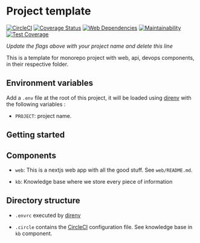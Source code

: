 # Project template

[![CircleCI](https://circleci.com/gh/gobadiah/project-template/tree/develop.svg?style=svg)](https://circleci.com/gh/gobadiah/project-template/tree/develop)
[![Coverage Status](https://coveralls.io/repos/github/gobadiah/project-template/badge.svg?branch=develop)](https://coveralls.io/github/gobadiah/project-template?branch=develop)
[![Web Dependencies](https://david-dm.org/gobadiah/project-template.svg?path=web)]()
[![Maintainability](https://api.codeclimate.com/v1/badges/60dd931afdd54b6d6742/maintainability)](https://codeclimate.com/github/gobadiah/project-template/maintainability)
[![Test Coverage](https://api.codeclimate.com/v1/badges/60dd931afdd54b6d6742/test_coverage)](https://codeclimate.com/github/gobadiah/project-template/test_coverage)

_Update the flags above with your project name and delete this line_

This is a template for monorepo project with web, api, devops components, in their respective folder.

## Environment variables

Add a `.env` file at the root of this project, it will be loaded using [direnv](https://direnv.net/) with the following variables : 

* `PROJECT`: project name.

## Getting started

## Components

* `web`: This is a nextjs web app with all the good stuff. See `web/README.md`.

* `kb`: Knowledge base where we store every piece of information 

## Directory structure

* `.envrc` executed by [direnv](https://direnv.net/)

* `.circle` contains the [CircleCI](https://circleci.com/) configuration file. See knowledge base in `kb` component.
